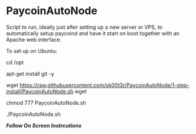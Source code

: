 # PaycoinAutoNode
Script to run, ideally just after setting up a new server or VPS, to automatically setup paycoind and have it start on boot together with an Apache web interface.

To set up on Ubuntu:

cd /opt

apt-get install git -y

wget https://raw.githubusercontent.com/sk00t3r/PaycoinAutoNode/1-step-install/PaycoinAutoNode.sh
wget 

chmod 777 PaycoinAutoNode.sh

./PaycoinAutoNode.sh

*****Follow On Screen Instrcutions*****
